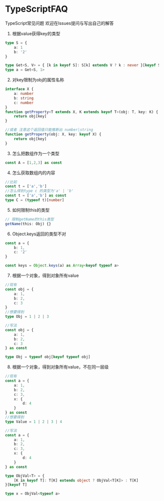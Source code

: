 # TypeScriptFAQ
TypeScript常见问题 欢迎在Issues提问与写出自己的解答

1. 根据value获得key的类型
```ts
type S = {
    a: 1
    b: '2'
}

type Get<S, V> = { [k in keyof S]: S[k] extends V ? k : never }[keyof S]
type a = Get<S, 1>
```
2. 对key限制为obj的属性名称
```ts
interface X {
    a: number
    b: string
    c: number
}
function getProperty<T extends X, K extends keyof T>(obj: T, key: K) {
    return obj[key]
}

//或者 注意这个返回值只能推断出 number|string
function getProperty(obj: X, key: keyof X) {
    return obj[key]
}
```
3. 怎么把数组作为一个类型
```ts
const A = [1,2,3] as const
```
4. 怎么获取数组内的内容
```ts
//比如
const t = ['a','b']
//怎么得到type c 的类型为'a' | 'b'
const t = ['a','b'] as const
type C = (typeof t)[number]
```
5. 如何限制this的类型
```ts
// 限制getName的this类型
getName(this: Obj) {}
```
6. Object.keys返回的类型不对
```ts
const a = {
    b: 1,
    c: '2'
}

const keys = Object.keys(a) as Array<keyof typeof a>
```
7. 根据一个对象，得到对象所有value
```ts
//现有 
const obj = {
    a: 1,
    b: 2,
    c: 3
}
//想要得到
type Obj = 1 | 2 | 3

//写法
const obj = {
    a: 1,
    b: 2,
    c: 3
} as const

type Obj = typeof obj[keyof typeof obj]
```
8. 根据一个对象，得到对象所有value，不在同一层级
```ts
//现有
const a = {
    a: 1,
    b: 2,
    c: 3,
    x: {
        d: 4
    }
} as const
//想要得到
type Value = 1 | 2 | 3 | 4

//写法
const a = {
    a: 1,
    b: 2,
    c: 3,
    x: {
        d: 4
    }
} as const

type ObjVal<T> = {
    [K in keyof T]: T[K] extends object ? ObjVal<T[K]> : T[K]
}[keyof T]

type x = ObjVal<typeof a>

``` 